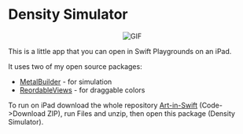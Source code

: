 # Density Simulator

<p align="center">
   <img src="../GIFs/DensitySimulator.gif" alt="GIF"/>
</p>     

This is a little app that you can open in Swift Playgrounds on an iPad.

It uses two of my open source packages:
- [MetalBuilder](https://github.com/gadirom/MetalBuilder) - for simulation
- [ReordableViews](https://github.com/gadirom/ReordableViews) - for draggable colors

To run on iPad download the whole repository [Art-in-Swift](https://github.com/gadirom/Art-in-Swift) (Code->Download ZIP), run Files and unzip, then open this package (Density Simulator).
